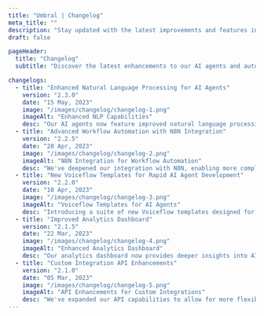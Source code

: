 ```yaml
---
title: "Umbral | Changelog"
meta_title: ""
description: "Stay updated with the latest improvements and features in Umbral's AI and automation platform."
draft: false

pageHeader:
  title: "Changelog"
  subtitle: "Discover the latest enhancements to our AI agents and automation tools, designed to help you control the chaos in your business."

changelogs:
  - title: "Enhanced Natural Language Processing for AI Agents"
    version: "2.3.0"
    date: "15 May, 2023"
    image: "/images/changelog/changelog-1.png"
    imageAlt: "Enhanced NLP Capabilities"
    desc: "Our AI agents now feature improved natural language processing, allowing for more nuanced understanding of user queries and more accurate responses across a wider range of industries and use cases."
  - title: "Advanced Workflow Automation with N8N Integration"
    version: "2.2.5"
    date: "28 Apr, 2023"
    image: "/images/changelog/changelog-2.png"
    imageAlt: "N8N Integration for Workflow Automation"
    desc: "We've deepened our integration with N8N, enabling more complex and powerful workflow automations. This update allows for seamless connections between multiple systems and more sophisticated process designs."
  - title: "New Voiceflow Templates for Rapid AI Agent Development"
    version: "2.2.0"
    date: "10 Apr, 2023"
    image: "/images/changelog/changelog-3.png"
    imageAlt: "Voiceflow Templates for AI Agents"
    desc: "Introducing a suite of new Voiceflow templates designed for quick deployment of AI agents across various industries. These templates accelerate the development process while maintaining high levels of customization."
  - title: "Improved Analytics Dashboard"
    version: "2.1.5"
    date: "22 Mar, 2023"
    image: "/images/changelog/changelog-4.png"
    imageAlt: "Enhanced Analytics Dashboard"
    desc: "Our analytics dashboard now provides deeper insights into AI agent performance and automation efficiency. New visualizations and metrics help you better understand and optimize your business processes."
  - title: "Custom Integration API Enhancements"
    version: "2.1.0"
    date: "05 Mar, 2023"
    image: "/images/changelog/changelog-5.png"
    imageAlt: "API Enhancements for Custom Integrations"
    desc: "We've expanded our API capabilities to allow for more flexible and powerful custom integrations. This update enables seamless connections with a wider range of third-party tools and systems, enhancing the versatility of our platform."
---
```

